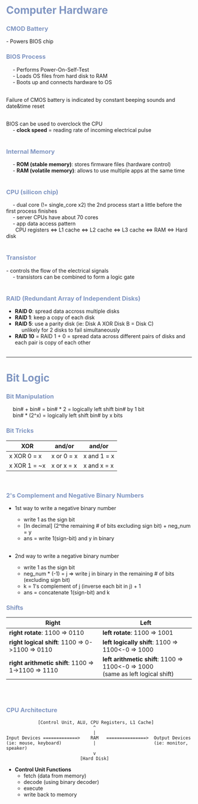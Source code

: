 <h1 style="color:#8096c2">Computer Hardware</h1>

<h3 style="color:#8096c2">CMOD Battery</h3> - Powers BIOS chip

<h3 style="color:#8096c2">BIOS Process</h3>
&ensp;&ensp;      - Performs Power-On-Self-Test <br>
&ensp;&ensp;      - Loads OS files from hard disk to RAM <br>
&ensp;&ensp;      - Boots up and connects hardware to OS <br> <br>

Failure of CMOS battery is indicated by constant beeping sounds and date&time reset <br> <br>

BIOS can be used to overclock the CPU <br>
&ensp;&ensp;      - **clock speed** = reading rate of incoming electrical pulse <br> <br>

<h3 style="color:#8096c2">Internal Memory</h3>

&ensp;&ensp;      - **ROM (stable memory)**: stores firmware files (hardware control) <br>
&ensp;&ensp;      - **RAM (volatile memory)**: allows to use multiple apps at the same time <br> <br>

<h3 style="color:#8096c2">CPU (silicon chip)</h3>
 &ensp;&ensp;     - dual core (!= single_core x2) the 2nd process start a little before the first process finishes <br>
 &ensp;&ensp;     - server CPUs have about 70 cores <br>
 &ensp;&ensp;     - app data access pattern <br>
 &ensp;&ensp;&ensp;    CPU registers <=> L1 cache <=> L2 cache <=> L3 cache <=> RAM <=> Hard disk <br> <br>

<h3 style="color:#8096c2">Transistor</h3> - controls the flow of the electrical signals <br>
&ensp;&ensp;           - transistors can be combined to form a logic gate <br> <br>

<h3 style="color:#8096c2">RAID (Redundant Array of Independent Disks)</h3>

- **RAID 0**: spread data accross multiple disks <br>
- **RAID 1**: keep a copy of each disk <br>
- **RAID 5**: use a parity disk (ie: Disk A XOR Disk B = Disk C) <br>
&ensp;&ensp;        unlikely for 2 disks to fail simultaneously <br>
- **RAID 10** = RAID 1 + 0 = spread data across different pairs of disks and each pair is copy of each other
 <br> <br>
 
____________________________________________________________________________


<h1 style="color:#8096c2">Bit Logic</h1>

<h3 style="color:#8096c2">Bit Manipulation</h3>
&ensp;&ensp;     bin# + bin# = bin# * 2 = logically left shift bin# by 1 bit <br>
&ensp;&ensp;     bin# * (2^x) = logically left shift bin# by x bits <br>

<h3 style="color:#8096c2">Bit Tricks</h3>

| XOR             |  and/or         |  and/or         |
|-----------------|-----------------|-----------------|
| x XOR 0 =  x    |    x or 0 = x   |    x and 1 = x  |
| x XOR 1 = ~x    |    x or x = x   |    x and x = x  |

<br> 

<h3 style="color:#8096c2">2's Complement and Negative Binary Numbers</h3>

- 1st way to write a negative binary number <br>
    - write 1 as the sign bit <br>
    - [In decimal] (2^the remaining # of bits excluding sign bit) + neg_num = y <br>
    - ans = write 1(sign-bit) and y in binary <br> <br>

- 2nd way to write a negative binary number <br>
    - write 1 as the sign bit <br>
    - neg_num * (-1) = j => write j in binary in the remaining # of bits (excluding sign bit) <br>
    - k = 1's complement of j (inverse each bit in j) + 1 <br>
    - ans = concatenate 1(sign-bit) and k <br>

<h3 style="color:#8096c2">Shifts</h3>

| Right                                                   |     Left                                                   |
| ------------------------------------                    |     ------------------------------------                   |
| **right rotate**: 1100 => 0110                          |    **left rotate**: 1100 => 1001                           |
| **right logical shift**: 1100 => 0->1100 => 0110        |    **left logically shift**: 1100 => 1100<-0 => 1000       |
| **right arithmetic shift**: 1100 => 1->1100 => 1110     |    **left arithmetic shift**: 1100 => 1100<-0 => 1000 <br>(same as left logical shift) |

<br> <br>

<h3 style="color:#8096c2">CPU Architecture</h3>

```
            [Control Unit, ALU, CPU Registers, L1 Cache]
                                 ^
                                 |
Input Devices =============>    RAM   ===============>  Output Devices
(ie: mouse, keyboard)            |                      (ie: monitor, speaker)
                                 v
                            [Hard Disk]
```
- **Control Unit Functions**
    - fetch (data from memory) <br>
    - decode (using binary decoder) <br>
    - execute <br>
    - write back to memory <br>











